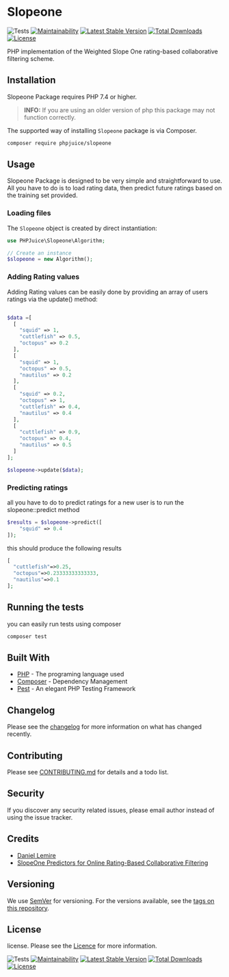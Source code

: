 # Slopeone

![Tests](https://github.com/phpjuice/slopeone/workflows/Tests/badge.svg?branch=main)
[![Maintainability](https://api.codeclimate.com/v1/badges/4b362481ae8a8cf39936/maintainability)](https://codeclimate.com/github/phpjuice/slopeone/maintainability)
[![Latest Stable Version](http://poser.pugx.org/phpjuice/slopeone/v)](https://packagist.org/packages/phpjuice/slopeone)
[![Total Downloads](http://poser.pugx.org/phpjuice/slopeone/downloads)](https://packagist.org/packages/phpjuice/slopeone)
[![License](http://poser.pugx.org/phpjuice/slopeone/license)](https://packagist.org/packages/phpjuice/slopeone)

PHP implementation of the Weighted Slope One rating-based collaborative filtering scheme.

## Installation

Slopeone Package requires PHP 7.4 or higher.

> **INFO:** If you are using an older version of php this package may not function correctly.

The supported way of installing `Slopeone` package is via Composer.

```bash
composer require phpjuice/slopeone
```

## Usage

Slopeone Package is designed to be very simple and straightforward to use. All you have to do is to load rating data,
then predict future ratings based on the training set provided.

### Loading files

The `Slopeone` object is created by direct instantiation:

```php
use PHPJuice\Slopeone\Algorithm;

// Create an instance
$slopeone = new Algorithm();
```

### Adding Rating values

Adding Rating values can be easily done by providing an array of users ratings via the update() method:

```php

$data =[
  [
    "squid" => 1,
    "cuttlefish" => 0.5,
    "octopus" => 0.2
  ],
  [
    "squid" => 1,
    "octopus" => 0.5,
    "nautilus" => 0.2
  ],
  [
    "squid" => 0.2,
    "octopus" => 1,
    "cuttlefish" => 0.4,
    "nautilus" => 0.4
  ],
  [
    "cuttlefish" => 0.9,
    "octopus" => 0.4,
    "nautilus" => 0.5
  ]
];

$slopeone->update($data);
```

### Predicting ratings

all you have to do to predict ratings for a new user is to run the slopeone::predict method

```php
$results = $slopeone->predict([
    "squid" => 0.4
]);
```

this should produce the following results

```php
[
  "cuttlefish"=>0.25,
  "octopus"=>0.23333333333333,
  "nautilus"=>0.1
];
```

## Running the tests

you can easily run tests using composer

```bash
composer test
```

## Built With

- [PHP](http://www.php.net) - The programing language used
- [Composer](https://getcomposer.org) - Dependency Management
- [Pest](https://pestphp.com) - An elegant PHP Testing Framework

## Changelog

Please see the [changelog](changelog.md) for more information on what has changed recently.

## Contributing

Please see [CONTRIBUTING.md](./CONTRIBUTING.md) for details and a todo list.

## Security

If you discover any security related issues, please email author instead of using the issue tracker.

## Credits

- [Daniel Lemire](https://github.com/lemire)
- [SlopeOne Predictors for Online Rating-Based Collaborative Filtering](https://www.researchgate.net/publication/1960789_Slope_One_Predictors_for_Online_Rating-Based_Collaborative_Filtering)

## Versioning

We use [SemVer](http://semver.org/) for versioning. For the versions available, see
the [tags on this repository](https://github.com/PHPJuice/slopeone/tags).

## License

license. Please see the [Licence](https://github.com/phpjuice/slopeone/blob/main/LICENSE) for more information.

![Tests](https://github.com/phpjuice/slopeone/workflows/Tests/badge.svg?branch=main)
[![Maintainability](https://api.codeclimate.com/v1/badges/4b362481ae8a8cf39936/maintainability)](https://codeclimate.com/github/phpjuice/slopeone/maintainability)
[![Latest Stable Version](http://poser.pugx.org/phpjuice/slopeone/v)](https://packagist.org/packages/phpjuice/slopeone)
[![Total Downloads](http://poser.pugx.org/phpjuice/slopeone/downloads)](https://packagist.org/packages/phpjuice/slopeone)
[![License](http://poser.pugx.org/phpjuice/slopeone/license)](https://packagist.org/packages/phpjuice/slopeone)
